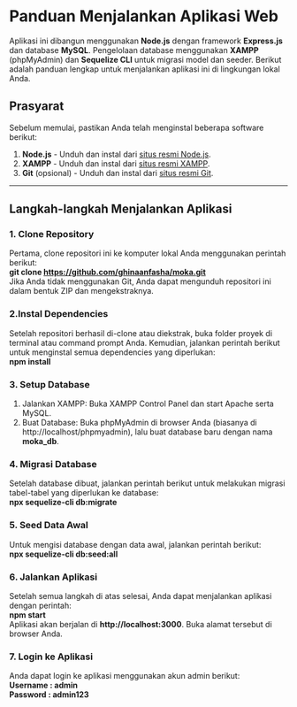 # Panduan Menjalankan Aplikasi Web

Aplikasi ini dibangun menggunakan **Node.js** dengan framework **Express.js** dan database **MySQL**. Pengelolaan database menggunakan **XAMPP** (phpMyAdmin) dan **Sequelize CLI** untuk migrasi model dan seeder. Berikut adalah panduan lengkap untuk menjalankan aplikasi ini di lingkungan lokal Anda.

## Prasyarat

Sebelum memulai, pastikan Anda telah menginstal beberapa software berikut:

1. **Node.js** - Unduh dan instal dari [situs resmi Node.js](https://nodejs.org/).
2. **XAMPP** - Unduh dan instal dari [situs resmi XAMPP](https://www.apachefriends.org/index.html).
3. **Git** (opsional) - Unduh dan instal dari [situs resmi Git](https://git-scm.com/).

---

## Langkah-langkah Menjalankan Aplikasi

### 1. Clone Repository

Pertama, clone repositori ini ke komputer lokal Anda menggunakan perintah berikut:  
**git clone https://github.com/ghinaanfasha/moka.git**    
Jika Anda tidak menggunakan Git, Anda dapat mengunduh repositori ini dalam bentuk ZIP dan mengekstraknya.

### 2.Instal Dependencies

Setelah repositori berhasil di-clone atau diekstrak, buka folder proyek di terminal atau command prompt Anda. Kemudian, jalankan perintah berikut untuk menginstal semua dependencies yang diperlukan:  
**npm install**

### 3. Setup Database

1. Jalankan XAMPP: Buka XAMPP Control Panel dan start Apache serta MySQL.
2. Buat Database: Buka phpMyAdmin di browser Anda (biasanya di http://localhost/phpmyadmin), lalu buat database baru dengan nama **moka_db**.

### 4. Migrasi Database

Setelah database dibuat, jalankan perintah berikut untuk melakukan migrasi tabel-tabel yang diperlukan ke database:  
**npx sequelize-cli db:migrate**

### 5. Seed Data Awal

Untuk mengisi database dengan data awal, jalankan perintah berikut:  
**npx sequelize-cli db:seed:all**

### 6. Jalankan Aplikasi

Setelah semua langkah di atas selesai, Anda dapat menjalankan aplikasi dengan perintah:  
**npm start**  
Aplikasi akan berjalan di **http://localhost:3000**. Buka alamat tersebut di browser Anda.

### 7. Login ke Aplikasi

Anda dapat login ke aplikasi menggunakan akun admin berikut:  
**Username  : admin**  
**Password  : admin123**  

